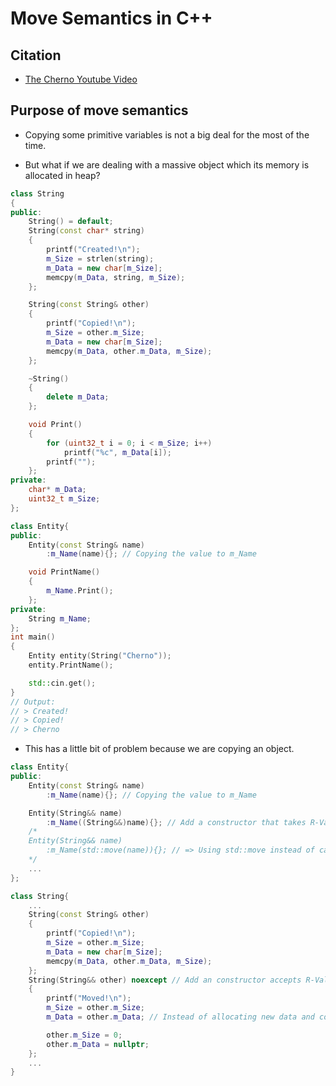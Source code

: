 # Move Semantics in C++

## Citation

- [The Cherno Youtube Video](https://www.youtube.com/watch?v=ehMg6zvXuMYs)

## Purpose of move semantics

- Copying some primitive variables is not a big deal for the most of the time.

- But what if we are dealing with a massive object which its memory is allocated in heap?

```cpp
class String
{
public:
    String() = default;
    String(const char* string)
    {
        printf("Created!\n");
        m_Size = strlen(string);
        m_Data = new char[m_Size];
        memcpy(m_Data, string, m_Size);
    };

    String(const String& other)
    {
        printf("Copied!\n");
        m_Size = other.m_Size;
        m_Data = new char[m_Size];
        memcpy(m_Data, other.m_Data, m_Size);
    };

    ~String()
    {
        delete m_Data;
    };

    void Print()
    {
        for (uint32_t i = 0; i < m_Size; i++)
            printf("%c", m_Data[i]);
        printf("");
    };
private:
    char* m_Data;
    uint32_t m_Size;
};

class Entity{
public:
    Entity(const String& name)
        :m_Name(name){}; // Copying the value to m_Name

    void PrintName()
    {
        m_Name.Print();
    };
private:
    String m_Name;
};
int main()
{
    Entity entity(String("Cherno"));
    entity.PrintName();

    std::cin.get();
}
// Output:
// > Created!
// > Copied!
// > Cherno
```

- This has a little bit of problem because we are copying an object.

```cpp
class Entity{
public:
    Entity(const String& name)
        :m_Name(name){}; // Copying the value to m_Name

    Entity(String&& name)
        :m_Name((String&&)name){}; // Add a constructor that takes R-Value + Need to cast 'name' because otherwise Entity(const String& name) will get called.
    /*
    Entity(String&& name)
        :m_Name(std::move(name)){}; // => Using std::move instead of casting
    */
    ...
};

class String{
    ...
    String(const String& other)
    {
        printf("Copied!\n");
        m_Size = other.m_Size;
        m_Data = new char[m_Size];
        memcpy(m_Data, other.m_Data, m_Size);
    };
    String(String&& other) noexcept // Add an constructor accepts R-Value
    {
        printf("Moved!\n");
        m_Size = other.m_Size;
        m_Data = other.m_Data; // Instead of allocating new data and copying everything into it, we can just making it to point the same block of data

        other.m_Size = 0;
        other.m_Data = nullptr;
    };
    ...
}

```
